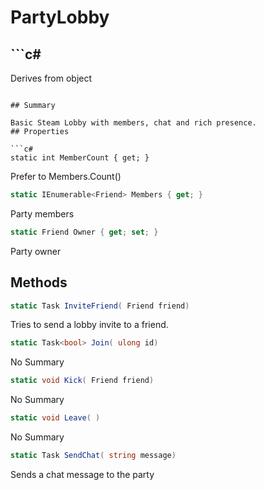 # PartyLobby

## ```c#
Derives from object
```

## Summary

Basic Steam Lobby with members, chat and rich presence.
## Properties

```c#
static int MemberCount { get; } 
```
Prefer to Members.Count()
```c#
static IEnumerable<Friend> Members { get; } 
```
Party members
```c#
static Friend Owner { get; set; } 
```
Party owner
## Methods

```c#
static Task InviteFriend( Friend friend) 
```
Tries to send a lobby invite to a friend.
```c#
static Task<bool> Join( ulong id) 
```
No Summary
```c#
static void Kick( Friend friend) 
```
No Summary
```c#
static void Leave( ) 
```
No Summary
```c#
static Task SendChat( string message) 
```
Sends a chat message to the party
